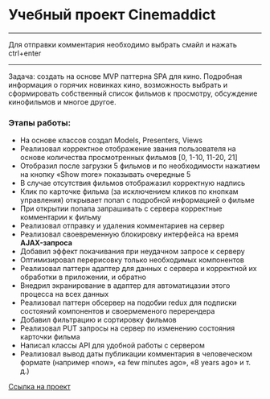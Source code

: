 <h1>Учебный проект Cinemaddict</h1>
<hr>
<p>Для отправки комментария необходимо выбрать смайл и нажать ctrl+enter</p>
<hr>
<p>Задача: создать на основе MVP паттерна SPA для кино. Подробная информация о горячих новинках кино, возможность выбрать и сформировать собственный список фильмов к просмотру, обсуждение кинофильмов и многое другое.</p>
<h3>Этапы работы:</h3>
<ul>
<li>На основе классов создал Models, Presenters, Views</li>
<li>Реализовал корректное отображение звания пользователя на основе количества просмотренных фильмов [0, 1-10, 11-20, 21]</li>
<li>Отобразил после загрузки 5 фильмов и по необходимости нажатием на кнопку «Show more» показывать очередные 5</li>
<li>В случае отсутствия фильмов отображазил корректную надпись</li>
<li>Клик по карточке фильма (за исключением кликов по кнопкам управления) открывает попап с подробной информацией о фильме</li>
<li>При открытии попапа запрашивать с сервера корректные комментарии к фильму</li>
<li>Реализовал отправку и удаления комментариев на сервер</li>
<li>Реализовал своевременную блокировку интерфейса на время <b>AJAX-запроса</b></li>
<li>Добавил эффект покачивания при неудачном запросе к серверу</li>
<li>Оптимизировал перерисовку только необходимых компонентов</li>
<li>Реализовал паттерн адаптер для данных с сервера и корректной их обработки в приложении, и обратно</li>
<li>Внедрил экранирование в адаптер для автоматицазии этого процесса на всех данных</li>
<li>Реализовал паттерн обсервер на подобии redux для подписки состояний компонентов и своермеменого перерендера</li>
<li>Добавил фильтрацию и сортировку фильмов</li>
<li>Реализовал PUT запросы на сервер по изменению состояния карточки фильма</li>
<li>Написал классы API для удобной работы с сервером</li>
<li>Реализовал вывод даты публикации комментария в человеческом формате (например «now», «a few minutes ago», «8 years ago» и т. д.)</li>
</ul>

<a href="https://andy-rosa.github.io/cinemaddict/">Ссылка на проект</a>
